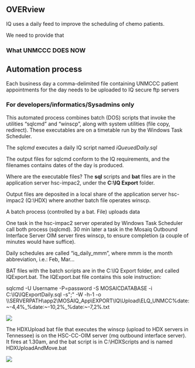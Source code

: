 OVERview
--------

IQ uses a daily feed to improve the scheduling of chemo patients.

We need to provide that

### What UNMCCC DOES NOW

Automation process
------------------

Each business day a comma-delimited file containing UNMCCC patient appointments
for the day needs to be uploaded to IQ secure ftp servers

### For developers/informatics/Sysadmins only

This automated process combines batch (DOS) scripts that invoke the utilities
“sqlcmd” and “winscp”, along with system utilities (file copy, redirect). These
executables are on a timetable run by the Windows Task Scheduler.

The *sqlcmd* executes a daily IQ script named *iQueuedDaily.sql*

The output files for sqlcmd conform to the IQ requirements, and the filenames
contains dates of the day is produced.

Where are the executable files? The **sql** scripts and **bat** files are in the
application server hsc-impac2, under the **C:\\IQ Export** folder.

Output files are deposited in a local share of the application server hsc-impac2
(Q:\\HDX) where another batch file operates winscp.

A batch process (controlled by a bat. File) uploads data

One task in the hsc-impac2 server operated by Windows Task Scheduler call both
process (sqlcmd). 30 min later a task in the Mosaiq Outbound Interface Server
OIM server fires winscp, to ensure completion (a couple of minutes would have
suffice).

Daily schedules are called “iq\_daily\_mmm”, where mmm is the month
abbreviation, i.e.: Feb, Mar…

BAT files with the batch scripts are in the C:\\IQ Export folder, and called
IQExport.bat. The IQExport.bat file contains this sole instruction:

sqlcmd -U Username -P=password -S MOSAICDATABASE -i C:\\IQ\\IQExportDaily.sql
-s";" -W -h-1 -o
\\\\SERVERPATH\\app2\\MOSAIQ\_App\\EXPORT\\IQ\\Upload\\ELQ\_UNMCC%date:\~-4,4%\_%date:\~-10,2%\_%date:\~-7,2%.txt

![](media/67af42dd5a8fe9757ad4616f3187a716.png)

The HDXUpload bat file that executes the winscp (upload to HDX servers in
Tennessee) is on the HSC-CC-OIM server (mq outbound interface server). It fires
at 1.30am, and the bat script is in C:\\HDXScripts and is named
HDXUploadAndMove.bat

![](media/6e38c475514b082edc1f4b07a543e42b.png)
